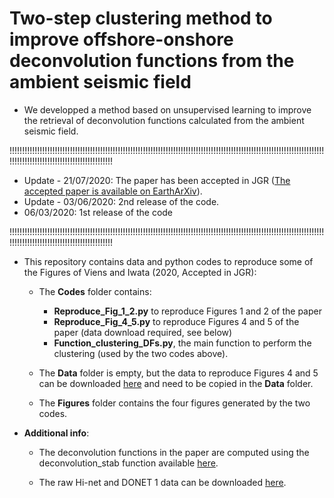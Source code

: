 # Two-step clustering method to improve offshore-onshore deconvolution functions from the ambient seismic field


* We developped a method based on unsupervised learning to improve the retrieval of deconvolution functions calculated from the ambient seismic field.

!!!!!!!!!!!!!!!!!!!!!!!!!!!!!!!!!!!!!!!!!!!!!!!!!!!!!!!!!!!!!!!!!!!!!!!!!!!!!!!!!!!!!!!!!!!!!!!!!!!!!!!!!!!!!!!!!!!!!!!!!!!!!!!!!!!!!!!!!!!!!!!!!!!!!!!!!!!!!!!!!!!!!!

- Update - 21/07/2020: The paper has been accepted in JGR ([The accepted paper is available on EarthArXiv](https://eartharxiv.org/8ba5p/)).
- Update - 03/06/2020: 2nd release of the code.
- 06/03/2020: 1st release of the code

!!!!!!!!!!!!!!!!!!!!!!!!!!!!!!!!!!!!!!!!!!!!!!!!!!!!!!!!!!!!!!!!!!!!!!!!!!!!!!!!!!!!!!!!!!!!!!!!!!!!!!!!!!!!!!!!!!!!!!!!!!!!!!!!!!!!!!!!!!!!!!!!!!!!!!!!!!!!!!!!!!!!!!

* This repository contains data and python codes to reproduce some of the Figures of Viens and Iwata (2020, Accepted in JGR):
  * The **Codes** folder contains:
    - **Reproduce_Fig_1_2.py** to reproduce Figures 1 and 2 of the paper
    - **Reproduce_Fig_4_5.py** to reproduce Figures 4 and 5 of the paper (data download required, see below)
    - **Function_clustering_DFs.py**, the main function to perform the clustering (used by the two codes above).

  * The **Data** folder is empty, but the data to reproduce Figures 4 and 5 can be downloaded [here](https://drive.google.com/file/d/1wbM-cN4gQ-MRhLOQaiXcHiXZ5Z5OOEsI/view?usp=sharing) and need to be copied in the **Data** folder.

  * The **Figures** folder contains the four figures generated by the two codes.

* **Additional info**:
  * The deconvolution functions in the paper are computed using the deconvolution_stab function available [here](https://github.com/lviens/2017_GJI/blob/master/Codes/Functions_GJI_2017.py).

  * The raw Hi-net and DONET 1 data can be downloaded [here](http://www.hinet.bosai.go.jp).
